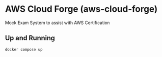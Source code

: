 # AWS Cloud Forge (aws-cloud-forge)

Mock Exam System to assist with AWS Certification

## Up and Running
```bash
docker compose up
```
